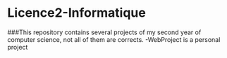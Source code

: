 # Licence2-Informatique
###This repository contains several projects of my second year of computer science, not all of them are corrects.
-WebProject is a personal project 
